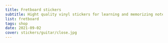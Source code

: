 ```yaml
---
title: Fretboard stickers
subtitle: Hight quality vinyl stickers for learning and memorizing notes on fretted string instruments
list: fretboard
tags: shop
date: 2021-09-02
cover: stickers/guitar/close.jpg
---
```


